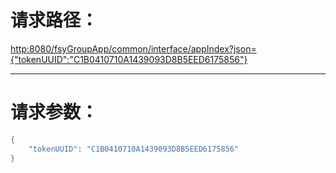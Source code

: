 # **请求路径：**

[http:8080/fsyGroupApp/common/interface/appIndex?json={"tokenUUID":"C1B0410710A1439093D8B5EED6175856"}](http:8080/fsyGroupApp/common/interface/appIndex?json={"tokenUUID":"C1B0410710A1439093D8B5EED6175856"})

---

# 请求参数：

```java
{
    "tokenUUID": "C1B0410710A1439093D8B5EED6175856"
}
```



